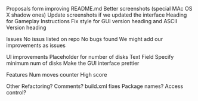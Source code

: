 Proposals form improving README.md
	  Better screenshots (special MAc OS X shadow ones)
	  Update screenshots if we updated the interface
	  Heading for Gameplay Instructions
	  Fix style for GUI version heading and ASCII Version heading

Issues
	No issus listed on repo
	No bugs found
	We might add our improvements as issues
  
UI improvements
	Placeholder for number of disks Text Field
   	Specify minimum num of disks
	Make the GUI interface prettier

Features
	Num moves counter
	High score
	
Other
	Refactoring?
	Comments?
	build.xml fixes
	Package names?
	Access control?
	